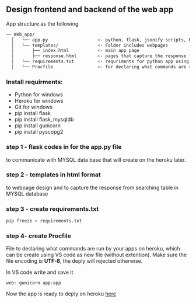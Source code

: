 ## Design frontend and backend of the web app

App structure as the following

```sh
── Web_app/
  │   └── app.py                   <- python, flask, jsonify scripts, MYSQL configs
  │   └── templates/               <- Folder includes webpages
  │       ├── index.html           <- main app page
  │       ├── response.html        <- pages that capture the response from searching MYSQL database
  │   └── requirements.txt         <- requriments for python app using pip freeze
  │   └── Procfile                 <- for declaring what commands are run by your apps on heroku

```

### Install requirments:
- Python for windows
- Heroku for windows
- Git for windows
- pip install flask
- pip install flask_mysqldb
- pip install gunicorn
- pip install pyscopg2

### step 1 - flask codes in for the app.py file

to communicate with MYSQL data base that will create on the heroku later.

### step 2 - templates in html format

to webpage design and to capture the response from searching table in MYSQL database

### step 3 - create requirements.txt

```sh
pip freeze > requirements.txt
```
### step 4- create Procfile

File to declaring what commands are run by your apps on heroku, which can be create using VS code as new file (without extention). 
Make sure the file encoding is **UTF-8**, the deply will rejected otherwise.

In VS code write and save it

```
web: gunicorn app:app
```

Now the app is ready to deply on heroku [here](https://github.com/AAlhendi1707/bioinformatics-tools-finder/blob/main/deployment.md)



